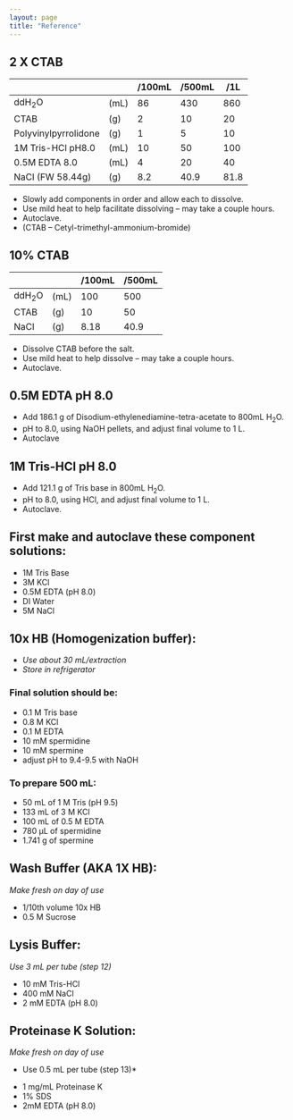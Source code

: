 ```yaml
---
layout: page
title: "Reference"
---
```


## 2 X CTAB

|                      |      | /100mL | /500mL | /1L  |
|----------------------|------|--------|--------|------|
| ddH<sub>2</sub>O              | (mL) | 86     | 430    | 860  |
| CTAB                 | (g)  | 2      | 10     | 20   |
| Polyvinylpyrrolidone | (g)  | 1      | 5      | 10   |
| 1M Tris-HCl pH8.0    | (mL) | 10     | 50     | 100  |
| 0.5M EDTA 8.0        | (mL) | 4      | 20     | 40   |
| NaCl (FW 58.44g)     | (g)  | 8.2    | 40.9   | 81.8 |

- Slowly add components in order and allow each to dissolve.
- Use mild heat to help facilitate dissolving – may take a couple hours.
- Autoclave.
- (CTAB – Cetyl-trimethyl-ammonium-bromide)

## 10% CTAB

|       |      | /100mL | /500mL |
|-------|------|--------|--------|
| ddH<sub>2</sub>O | (mL) | 100    | 500    |
| CTAB  | (g)  | 10     | 50     |
| NaCl  | (g)  | 8.18   | 40.9   |

- Dissolve CTAB before the salt.
- Use mild heat to help dissolve – may take a couple hours.
- Autoclave.

## 0.5M EDTA pH 8.0
- Add 186.1 g of Disodium-ethylenediamine-tetra-acetate to 800mL H<sub>2</sub>O.
- pH to 8.0, using NaOH pellets, and adjust final volume to 1 L.
- Autoclave

## 1M Tris-HCl pH 8.0
- Add 121.1 g of Tris base in 800mL H<sub>2</sub>O.
- pH to 8.0, using HCl, and adjust final volume to 1 L.
- Autoclave.

## First make and autoclave these component solutions:
- 1M Tris Base
- 3M KCl
- 0.5M EDTA (pH 8.0)
- DI Water
- 5M NaCl

## 10x HB (Homogenization buffer):
- *Use about 30 mL/extraction*
- *Store in refrigerator*

### Final solution should be:
- 0.1 M Tris base
- 0.8 M KCl
- 0.1 M EDTA
- 10 mM spermidine
- 10 mM spermine
- adjust pH to 9.4-9.5 with NaOH

### To prepare 500 mL:
- 50 mL of 1 M Tris (pH 9.5)
- 133 mL of 3 M KCl
- 100 mL of 0.5 M EDTA 
- 780 µL of spermidine
- 1.741 g of spermine

## Wash Buffer (AKA 1X HB):
*Make fresh on day of use*

- 1/10th volume 10x HB
- 0.5 M Sucrose

## Lysis Buffer:
*Use 3 mL per tube (step 12)*

- 10 mM Tris-HCl
- 400 mM NaCl
- 2 mM EDTA (pH 8.0)



## Proteinase K Solution:
*Make fresh on day of use*
* Use 0.5 mL per tube (step 13)*

- 1 mg/mL Proteinase K
- 1% SDS
- 2mM EDTA (pH 8.0)

